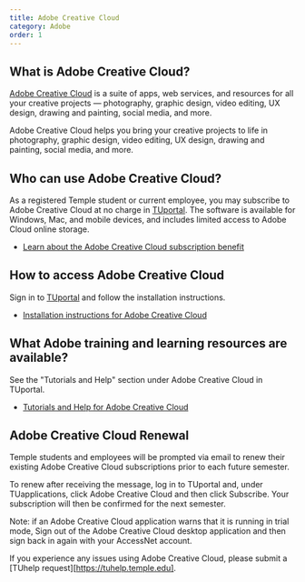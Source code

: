 ```yaml
---
title: Adobe Creative Cloud
category: Adobe
order: 1
---
```


## What is Adobe Creative Cloud?

[Adobe Creative Cloud][1] is a suite of apps, web services, and resources for
all your creative projects — photography, graphic design, video editing, UX
design, drawing and painting, social media, and more.

Adobe Creative Cloud helps you bring your creative projects to life in
photography, graphic design, video editing, UX design, drawing and painting,
social media, and more.

## Who can use Adobe Creative Cloud?

As a registered Temple student or current employee, you may subscribe to Adobe
Creative Cloud at no charge in [TUportal][2]. The software is available for Windows,
Mac, and mobile devices, and includes limited access to Adobe Cloud online
storage.

- [Learn about the Adobe Creative Cloud subscription benefit][0]

## How to access Adobe Creative Cloud

Sign in to [TUportal][2] and follow the installation instructions.

- [Installation instructions for Adobe Creative Cloud][0]

## What Adobe training and learning resources are available?

See the "Tutorials and Help" section under Adobe Creative Cloud in TUportal. 

- [Tutorials and Help for Adobe Creative Cloud][3]

## Adobe Creative Cloud Renewal

Temple students and employees will be prompted via email to renew their
existing Adobe Creative Cloud subscriptions prior to each future semester.

To renew after receiving the message, log in to TUportal and, under
TUapplications, click Adobe Creative Cloud and then click Subscribe. Your
subscription will then be confirmed for the next semester.

Note: if an Adobe Creative Cloud application warns that it is running in
trial mode, Sign out of the Adobe Creative Cloud desktop application and
then sign back in again with your AccessNet account.

If you experience any issues using Adobe Creative Cloud, please submit
a [TUhelp request][https://tuhelp.temple.edu].



[0]: https://tuportal6.temple.edu/group/its/adobe-creative-cloud
[1]: https://www.adobe.com/creativecloud.html
[2]: https://tuportal.temple.edu
[3]: https://tuportal6.temple.edu/group/its/adobe-creative-cloud#DynaContentContainer_vjfw_7
